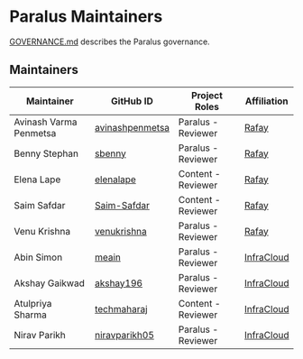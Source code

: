 # Paralus Maintainers

[GOVERNANCE.md](/paralus/GOVERNANCE.md) describes the Paralus governance.

## Maintainers

| Maintainer | GitHub ID | Project Roles | Affiliation
| --------------- | --------- | ----------- | ----------- |
| Avinash Varma Penmetsa | [avinashpenmetsa](https://github.com/avinashpenmetsa) | Paralus - Reviewer | [Rafay](https://rafay.co/) |
| Benny Stephan | [sbenny](https://github.com/sbenny) | Paralus - Reviewer | [Rafay](https://rafay.co/) |
| Elena Lape | [elenalape](https://github.com/elenalape) | Content - Reviewer | [Rafay](https://rafay.co/) |
| Saim Safdar | [Saim-Safdar](https://github.com/Saim-Safdar) | Content - Reviewer | [Rafay](https://rafay.co/) |
| Venu Krishna | [venukrishna](https://github.com/venukrishna) | Paralus - Reviewer | [Rafay](https://rafay.co/) |
| Abin Simon | [meain](https://github.com/meain) | Paralus - Reviewer | [InfraCloud](https://infracloud.io/) |
| Akshay Gaikwad | [akshay196](https://github.com/akshay196) | Paralus - Reviewer | [InfraCloud](https://infracloud.io/) |
| Atulpriya Sharma | [techmaharaj](https://github.com/techmaharaj) | Content - Reviewer | [InfraCloud](https://infracloud.io/) |
| Nirav Parikh | [niravparikh05](https://github.com/niravparikh05) | Paralus - Reviewer | [InfraCloud](https://infracloud.io/) |
